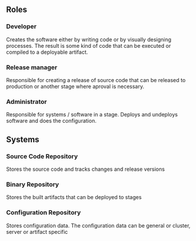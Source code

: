 ## Roles

### Developer

Creates the software either by writing code or by visually designing processes. The result is some kind of code that can be executed or compiled to a deployable artifact.

### Release manager

Responsible for creating a release of source code that can be released to production or another stage where aproval is necessary.

### Administrator

Responsible for systems / software in a stage. Deploys and undeploys software and does the configuration.

## Systems

### Source Code Repository
Stores the source code and tracks changes and release versions

### Binary Repository
Stores the built artifacts that can be deployed to stages

### Configuration Repository
Stores configuration data. The configuration data can be general or cluster, server or artifact specific
